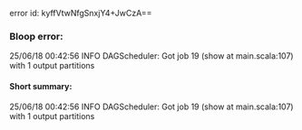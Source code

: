 error id: kyffVtwNfgSnxjY4+JwCzA==
### Bloop error:

25/06/18 00:42:56 INFO DAGScheduler: Got job 19 (show at main.scala:107) with 1 output partitions
#### Short summary: 

25/06/18 00:42:56 INFO DAGScheduler: Got job 19 (show at main.scala:107) with 1 output partitions